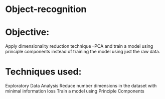 # Object-recognition


# Objective: 
Apply dimensionality reduction technique –PCA and train a model using principle components instead of training the model using just the raw data.


# Techniques used:

Exploratory Data Analysis
Reduce number dimensions in the dataset with minimal information loss
Train a model using Principle Components
